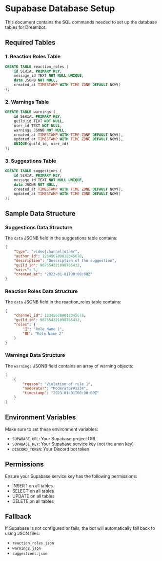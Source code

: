 # Supabase Database Setup

This document contains the SQL commands needed to set up the database tables for Dreambot.

## Required Tables

### 1. Reaction Roles Table

```sql
CREATE TABLE reaction_roles (
    id SERIAL PRIMARY KEY,
    message_id TEXT NOT NULL UNIQUE,
    data JSONB NOT NULL,
    created_at TIMESTAMP WITH TIME ZONE DEFAULT NOW()
);
```

### 2. Warnings Table

```sql
CREATE TABLE warnings (
    id SERIAL PRIMARY KEY,
    guild_id TEXT NOT NULL,
    user_id TEXT NOT NULL,
    warnings JSONB NOT NULL,
    created_at TIMESTAMP WITH TIME ZONE DEFAULT NOW(),
    updated_at TIMESTAMP WITH TIME ZONE DEFAULT NOW(),
    UNIQUE(guild_id, user_id)
);
```

### 3. Suggestions Table

```sql
CREATE TABLE suggestions (
    id SERIAL PRIMARY KEY,
    message_id TEXT NOT NULL UNIQUE,
    data JSONB NOT NULL,
    created_at TIMESTAMP WITH TIME ZONE DEFAULT NOW(),
    updated_at TIMESTAMP WITH TIME ZONE DEFAULT NOW()
);
```

## Sample Data Structure

### Suggestions Data Structure

The `data` JSONB field in the suggestions table contains:

```json
{
    "type": "video|channel|other",
    "author_id": 123456789012345678,
    "description": "Description of the suggestion",
    "guild_id": 987654321098765432,
    "votes": 5,
    "created_at": "2023-01-01T00:00:00Z"
}
```

### Reaction Roles Data Structure

The `data` JSONB field in the reaction_roles table contains:

```json
{
    "channel_id": 123456789012345678,
    "guild_id": 987654321098765432,
    "roles": {
        "🔴": "Role Name 1",
        "🟦": "Role Name 2"
    }
}
```

### Warnings Data Structure

The `warnings` JSONB field contains an array of warning objects:

```json
[
    {
        "reason": "Violation of rule 1",
        "moderator": "Moderator#1234",
        "timestamp": "2023-01-01T00:00:00Z"
    }
]
```

## Environment Variables

Make sure to set these environment variables:

- `SUPABASE_URL`: Your Supabase project URL
- `SUPABASE_KEY`: Your Supabase service key (not the anon key)
- `DISCORD_TOKEN`: Your Discord bot token

## Permissions

Ensure your Supabase service key has the following permissions:
- INSERT on all tables
- SELECT on all tables
- UPDATE on all tables
- DELETE on all tables

## Fallback

If Supabase is not configured or fails, the bot will automatically fall back to using JSON files:
- `reaction_roles.json`
- `warnings.json`
- `suggestions.json`